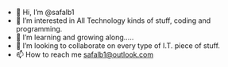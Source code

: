 - 👋 Hi, I’m @safalb1
- 👀 I’m interested in All Technology kinds of stuff, coding and programming.
- 🌱 I’m learning and growing along.....
- 💞️ I’m looking to collaborate on every type of I.T. piece of stuff.
- 📫 How to reach me safalb1@outlook.com

<!---
safalb1/safalb1 is a ✨ special ✨ repository because its `README.md` (this file) appears on your GitHub profile.
You can click the Preview link to take a look at your changes.
--->
